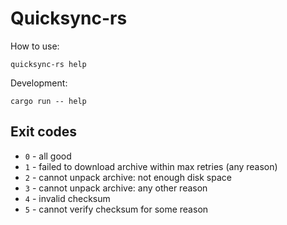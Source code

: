 # Quicksync-rs

How to use:
```
quicksync-rs help
```

Development:
```
cargo run -- help
```

## Exit codes
- `0` - all good
- `1` - failed to download archive within max retries (any reason)
- `2` - cannot unpack archive: not enough disk space
- `3` - cannot unpack archive: any other reason
- `4` - invalid checksum
- `5` - cannot verify checksum for some reason